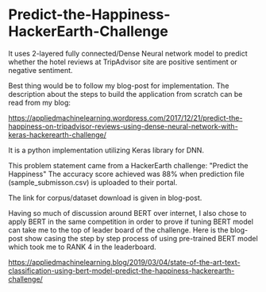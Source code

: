 # Predict-the-Happiness-HackerEarth-Challenge

It uses 2-layered fully connected/Dense Neural network model to predict whether the hotel reviews at TripAdvisor site are positive sentiment or negative sentiment.

Best thing would be to follow my blog-post for implementation. The description about the steps to build the application from scratch can be read from my blog:

https://appliedmachinelearning.wordpress.com/2017/12/21/predict-the-happiness-on-tripadvisor-reviews-using-dense-neural-network-with-keras-hackerearth-challenge/

It is a python implementation utilizing Keras library for DNN.

This problem statement came from a HackerEarth challenge: "Predict the Happiness"
The accuracy score achieved was 88% when prediction file (sample_submisson.csv) is uploaded to their portal.

The link for corpus/dataset download is given in blog-post.

Having so much of discussion around BERT over internet, I also chose to apply BERT in the same competition in order to prove if tuning BERT model can take me to the top of leader board of the challenge. Here is the blog-post show casing the step by step process of using pre-trained BERT model which took me to RANK 4 in the leaderboard.

https://appliedmachinelearning.blog/2019/03/04/state-of-the-art-text-classification-using-bert-model-predict-the-happiness-hackerearth-challenge/

